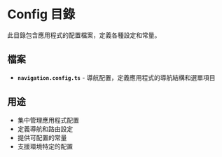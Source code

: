 # Config 目錄

此目錄包含應用程式的配置檔案，定義各種設定和常量。

## 檔案

- **`navigation.config.ts`** - 導航配置，定義應用程式的導航結構和選單項目

## 用途

- 集中管理應用程式配置
- 定義導航和路由設定
- 提供可配置的常量
- 支援環境特定的配置
